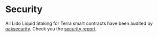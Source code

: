 # Security

All Lido Liquid Staking for Terra smart contracts have been audited by [oaksecurity](https://www.oaksecurity.io). Check you the [security report](https://github.com/oak-security/audit-reports/blob/master/Lido%20Finance/2021-11-23%20Audit%20Report%20-%20Lido%20Finance%20stLuna%20v1.2.pdf).
